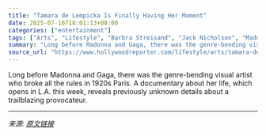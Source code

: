 ```yaml
---
title: "Tamara de Lempicka Is Finally Having Her Moment"
date: 2025-07-16T18:01:13+08:00
categories: ["entertainment"]
tags: ["Arts", "Lifestyle", "Barbra Streisand", "Jack Nicholson", "Madonna"]
summary: "Long before Madonna and Gaga, there was the genre-bending visual artist who broke all the rules in 1920s Paris. A documentary about her life, which opens in L.A. this week, reveals previously unknown "
source_url: "https://www.hollywoodreporter.com/lifestyle/arts/tamara-de-lempicka-about-to-have-her-moment-1236314525/"
---
```


Long before Madonna and Gaga, there was the genre-bending visual artist who broke all the rules in 1920s Paris. A documentary about her life, which opens in L.A. this week, reveals previously unknown details about a trailblazing provocateur.

---

*来源: [原文链接](https://www.hollywoodreporter.com/lifestyle/arts/tamara-de-lempicka-about-to-have-her-moment-1236314525/)*
